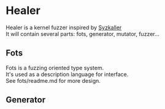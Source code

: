 # Healer
Healer is a kernel fuzzer inspired by [Syzkaller](https://github.com/google/syzkaller) <br/>
It will contain several parts: fots, generator, mutator, fuzzer...<br/>

## Fots
Fots is a fuzzing oriented type system.<br/>
It's used as a description language for interface. <br/>
See fots/readme.md for more design.

## Generator
